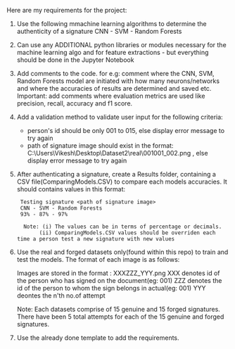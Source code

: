 Here are my requirements for the project:

1. Use the following mmachine learning algorithms to determine the authenticity of a signature
                 CNN - SVM - Random Forests
                 
2. Can use any ADDITIONAL python libraries or modules necessary for the machine learning algo and for feature extractions - but everything should be done in the
Jupyter Notebook

3. Add comments to the code. for e.g: comment where the CNN, SVM, Random Forests model are initiated with how many neurons/networks and where the accuracies of results
are determined and saved etc. Important: add comments where evaluation metrics are used like precision, recall, accuracy and f1 score.

4. Add a validation method to validate user input for the following criteria:
      - person's id should be only 001 to 015, else display error message to try again
      - path of signature image should exist in the format: C:\Users\Vikesh\Desktop\Dataset2\real\001001_002.png , else display error message to try again

5. After authenticating a signature, create a Results folder, containing a CSV file(ComparingModels.CSV) to compare each models accuracies. It should contains values 
in this format:

        Testing signature <path of signature image>
        CNN - SVM - Random Forests
        93% - 87% - 97%
        
         Note: (i) The values can be in terms of percentage or decimals.
              (ii) ComparingModels.CSV values should be overriden each time a person test a new signature with new values 
              
6. Use the real and forged datasets only(found within this repo) to train and test the models. The format of each image is as follows:

      Images are stored in the format : XXXZZZ_YYY.png
      XXX denotes id of the person who has signed on the document(eg: 001)
      ZZZ denotes the id of the person to whom the sign belongs in actual(eg: 001)
      YYY deontes the n'th no.of attempt
      
      Note: Each datasets comprise of 15 genuine and 15 forged signatures. There have been 5 total attempts for each of the 15 genuine and forged signatures.

7. Use the already done template to add the requirements.
